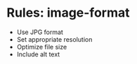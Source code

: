 <!-- ---
!-- title: 2024-12-27 23:38:09
!-- author: Yusuke Watanabe
!-- date: /home/ywatanabe/.emacs.d/lisp/elmo/workspace/resources/prompt-templates/components/03_rules/image-format.md
!-- --- -->

# Rules: image-format
* Use JPG format
* Set appropriate resolution
* Optimize file size
* Include alt text